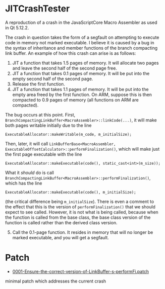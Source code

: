 # JITCrashTester
A reproduction of a crash in the JavaScriptCore Macro Assembler as used in Qt 5.12.2.

The crash in question takes the form of a segfault on attempting to execute code in memory not marked executable. I believe it is caused by a bug in the syntax of inheritance and member functions of the branch compacting link buffer. An example of how this crash can arise is as follows:

1. JIT a function that takes 1.5 pages of memory. It will allocate two pages and leave the second half of the second page free.
2. JIT a function that takes 0.1 pages of memory. It will be put into the empty second half of the second page.
3. Release the first function.
4. JIT a function that takes 1.1 pages of memory. It will be put into the empty area freed by the first function. On ARM, suppose this is then compacted to 0.9 pages of memory (all functions on ARM are compacted).

The bug occurs at this point. First, `BranchCompactingLinkBuffer<MacroAssembler>::linkCode(...)`, it will make both pages writable initially due to the line
  
`ExecutableAllocator::makeWritable(m_code, m_initialSize);`
  
Then, later, it will call `LinkBufferBase<MacroAssembler, ExecutableOffsetCalculator>::performFinalization()`, which will make just the first page executable with the line
  
`ExecutableAllocator::makeExecutable(code(), static_cast<int>(m_size));`
  
What it *should* do is call `BranchCompactingLinkBuffer<MacroAssembler>::performFinalization()`, which has the line
  
`ExecutableAllocator::makeExecutable(code(), m_initialSize);`
  
(the critical difference being `m_initialSize`). There is even a comment to the effect that this is the version of `performFinalization()` that we should expect to see called. However, it is not what is being called, because when the function is called from the base class, the base class version of the function is called rather than the derived class version.

5. Call the 0.1-page function. It resides in memory that will no longer be marked executable, and you will get a segfault.

# Patch

* [0001-Ensure-the-correct-version-of-LinkBuffer-s-performFi.patch](0001-Ensure-the-correct-version-of-LinkBuffer-s-performFi.patch)

minimal patch which addresses the current crash
